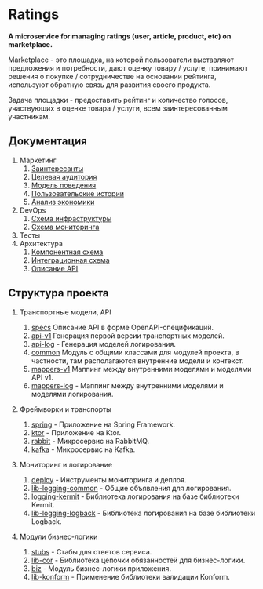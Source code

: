# Ratings
**A microservice for managing ratings (user, article, product, etc) on marketplace.**

Marketplace - это площадка, на которой пользователи выставляют предложения и потребности, дают оценку товару / услуге, 
принимают решения о покупке / сотрудничестве на основании рейтинга, используют обратную связь для развития своего продукта.

Задача площадки - предоставить рейтинг и количество голосов, участвующих в оценке товара / услуги, всем заинтересованным участникам.

## Документация

1. Маркетинг
   1. [Заинтересанты](./docs/01-marketing/01-stakeholders.md)
   2. [Целевая аудитория](./docs/01-marketing/02-target-audience.md)
   3. [Модель поведения](./docs/01-marketing/03-user-behaivor.md)
   4. [Пользовательские истории](./docs/01-marketing/04-user-stories.md)
   5. [Анализ экономики](./docs/01-marketing/05-economy.md)
2. DevOps
   1. [Схема инфраструктуры](./docs/02-devops/01-infrastruture.md)
   2. [Схема мониторинга](./docs/02-devops/02-monitoring.md)
3. Тесты
4. Архитектура
   1. [Компонентная схема](./docs/04-architecture/01-arch.md)
   2. [Интеграционная схема](./docs/04-architecture/02-integration.md)
   3. [Описание API](./docs/04-architecture/03-api.md)

## Структура проекта

1. Транспортные модели, API
   1. [specs](./specs/specs-ratings-v1.yaml) Описание API в форме OpenAPI-спецификаций.
   2. [api-v1](./api-v1) Генерация первой версии транспортных моделей.
   3. [api-log](./api-log) - Генерация моделей логирования.
   4. [common](./common) Модуль с общими классами для модулей проекта, в частности, там располагаются внутренние модели и контекст.
   5. [mappers-v1](./mappers-v1) Маппинг между внутренними моделями и моделями API v1.
   6. [mappers-log](./mappers-log) - Маппинг между внутренними моделями и моделями логирования.

2. Фреймворки и транспорты

   1. [spring](./spring) - Приложение на Spring Framework.
   2. [ktor](./ktor) - Приложение на Ktor.
   3. [rabbit](./rabbit) - Микросервис на RabbitMQ.
   4. [kafka](./kafka) - Микросервис на Kafka.

3. Мониторинг и логирование

   1. [deploy](deploy) - Инструменты мониторинга и деплоя.
   2. [lib-logging-common](./lib-logging-common) - Общие объявления для логирования.
   3. [logging-kermit](./lib-logging-kermit) - Библиотека логирования на базе библиотеки Kermit.
   4. [lib-logging-logback](./lib-logging-logback) - Библиотека логирования на базе библиотеки Logback.

4. Модули бизнес-логики

   1. [stubs](./stubs) - Стабы для ответов сервиса.
   2. [lib-cor](./lib-cor) - Библиотека цепочки обязанностей для бизнес-логики.
   3. [biz](./biz) - Модуль бизнес-логики приложения.
   4. [lib-konform](./lib-konform) - Применение библиотеки валидации Konform.

[//]: # (## Хранение, репозитории, базы данных)

[//]: # ()

[//]: # (1. [ok-marketplace-repo-tests]&#40;ok-marketplace-repo-tests&#41; - Базовые тесты для репозиториев всех баз данных)

[//]: # (2. [ok-marketplace-repo-inmemory]&#40;ok-marketplace-repo-inmemory&#41; - Репозиторий на базе кэша в памяти для тестирования)

[//]: # (3. [ok-marketplace-repo-postgresql]&#40;ok-marketplace-repo-postgresql&#41; - Репозиторий на базе PostgreSQL)

[//]: # (4. [ok-marketplace-repo-cassandra]&#40;ok-marketplace-repo-cassandra&#41; - Репозиторий на базе Cassandra)

[//]: # (5. [ok-marketplace-repo-gremlin]&#40;ok-marketplace-repo-gremlin&#41; - Репозиторий на базе Apache TinkerPop Gremlin и ArcadeDb)

[//]: # (### Функции &#40;эндпониты&#41;)

[//]: # ()

[//]: # (1. CRUDS &#40;create, read, update, delete, search&#41; для объявлений &#40;ad&#41;)

[//]: # (1. ad.offers &#40;опционально&#41;)

[//]: # ()

[//]: # (### Описание сущности ad)

[//]: # ()

[//]: # (1. Info)

[//]: # (    1. Title)

[//]: # (    2. Description)

[//]: # (    3. Owner)

[//]: # (    4. Visibility)

[//]: # (2. DealSide: Demand/Proposal)

[//]: # (3. ProductType &#40;гаечный ключ, ...&#41;)

[//]: # (4. ProductId - идентификатор модели товара)